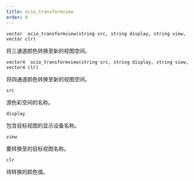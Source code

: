 ```yaml
---
title: ocio_transformview
order: 8
---
```

`vector  ocio_transformview(string src, string display, string view, vector clr)`

将三通道颜色转换至新的视图空间。

`vector4  ocio_transformview(string src, string display, string view, vector4 clr)`

将四通道颜色转换至新的视图空间。

`src`

源色彩空间的名称。

`display`

包含目标视图的显示设备名称。

`view`

要转换至的目标视图名称。

`clr`

待转换的颜色值。